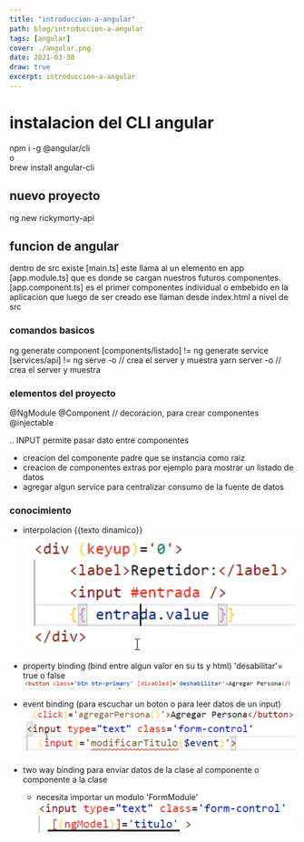 ```yaml
---
title: "introduccion-a-angular"
path: blog/introduccion-a-angular
tags: [angular]
cover: ./angular.png
date: 2021-03-30
draw: true
excerpt: introduccion-a-angular
---
```


# instalacion del CLI angular

npm i -g @angular/cli  
o  
brew install angular-cli

## nuevo proyecto

ng new rickymorty-api

## funcion de angular

dentro de src existe [main.ts] este llama al un elemento en app [app.module.ts] que es donde se cargan nuestros futuros componentes.
[app.component.ts] es el primer componentes individual o embebido en la aplicacion que luego de ser creado ese llaman desde index.html a nivel de src

### comandos basicos

ng generate component [components/listado] !=
ng generate service [services/api] !=
ng serve -o // crea el server y muestra
yarn server -o // crea el server y muestra

### elementos del proyecto

@NgModule
@Component // decoracion, para crear componentes
@injectable

.. INPUT permite pasar dato entre componentes

- creacion del componente padre que se instancia como raiz
- creacion de componentes extras por ejemplo para mostrar un listado de datos
- agregar algun service para centralizar consumo de la fuente de datos

### conocimiento

- interpolacion {{texto dinamico}} 
![](./interpolacion.png)  

- property binding (bind entre algun valor en su ts y html) 'desabilitar'= true o false
![](./propbinding.png)   

- event binding (para escuchar un boton o para leer datos de un input)
![](./eventbinding.png)   
![](./eventbinding2.png)   

- two way binding para enviar datos de la clase al componente o componente a la clase
    - necesita importar un modulo 'FormModule'
![](./tways.png)   

